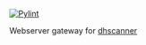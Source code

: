 [![Pylint](https://github.com/OrenGitHub/dhscanner.entrypoint/actions/workflows/pylint.yml/badge.svg)](https://github.com/OrenGitHub/dhscanner.entrypoint/actions/workflows/pylint.yml)


Webserver gateway for [dhscanner][1]

[1]: https://github.com/OrenGitHub/dhscanner
